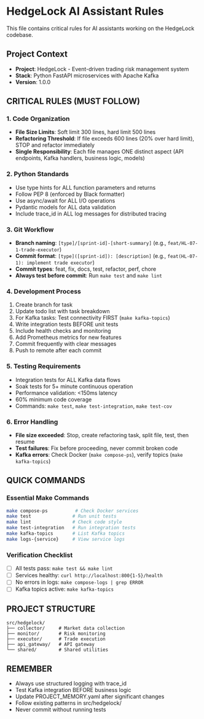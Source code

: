 # HedgeLock AI Assistant Rules

This file contains critical rules for AI assistants working on the HedgeLock codebase.

## Project Context
- **Project**: HedgeLock - Event-driven trading risk management system
- **Stack**: Python FastAPI microservices with Apache Kafka
- **Version**: 1.0.0

## CRITICAL RULES (MUST FOLLOW)

### 1. Code Organization
- **File Size Limits**: Soft limit 300 lines, hard limit 500 lines
- **Refactoring Threshold**: If file exceeds 600 lines (20% over hard limit), STOP and refactor immediately
- **Single Responsibility**: Each file manages ONE distinct aspect (API endpoints, Kafka handlers, business logic, models)

### 2. Python Standards
- Use type hints for ALL function parameters and returns
- Follow PEP 8 (enforced by Black formatter)
- Use async/await for ALL I/O operations
- Pydantic models for ALL data validation
- Include trace_id in ALL log messages for distributed tracing

### 3. Git Workflow
- **Branch naming**: `[type]/[sprint-id]-[short-summary]` (e.g., `feat/HL-07-1-trade-executor`)
- **Commit format**: `[type]([sprint-id]): [description]` (e.g., `feat(HL-07-1): implement trade executor`)
- **Commit types**: feat, fix, docs, test, refactor, perf, chore
- **Always test before commit**: Run `make test` and `make lint`

### 4. Development Process
1. Create branch for task
2. Update todo list with task breakdown
3. For Kafka tasks: Test connectivity FIRST (`make kafka-topics`)
4. Write integration tests BEFORE unit tests
5. Include health checks and monitoring
6. Add Prometheus metrics for new features
7. Commit frequently with clear messages
8. Push to remote after each commit

### 5. Testing Requirements
- Integration tests for ALL Kafka data flows
- Soak tests for 5+ minute continuous operation
- Performance validation: <150ms latency
- 60% minimum code coverage
- Commands: `make test`, `make test-integration`, `make test-cov`

### 6. Error Handling
- **File size exceeded**: Stop, create refactoring task, split file, test, then resume
- **Test failures**: Fix before proceeding, never commit broken code
- **Kafka errors**: Check Docker (`make compose-ps`), verify topics (`make kafka-topics`)

## QUICK COMMANDS

### Essential Make Commands
```bash
make compose-ps          # Check Docker services
make test               # Run unit tests
make lint               # Check code style
make test-integration   # Run integration tests
make kafka-topics       # List Kafka topics
make logs-{service}     # View service logs
```

### Verification Checklist
- [ ] All tests pass: `make test && make lint`
- [ ] Services healthy: `curl http://localhost:800{1-5}/health`
- [ ] No errors in logs: `make compose-logs | grep ERROR`
- [ ] Kafka topics active: `make kafka-topics`

## PROJECT STRUCTURE
```
src/hedgelock/
├── collector/     # Market data collection
├── monitor/       # Risk monitoring
├── executor/      # Trade execution
├── api_gateway/   # API gateway
└── shared/        # Shared utilities
```

## REMEMBER
- Always use structured logging with trace_id
- Test Kafka integration BEFORE business logic
- Update PROJECT_MEMORY.yaml after significant changes
- Follow existing patterns in src/hedgelock/
- Never commit without running tests